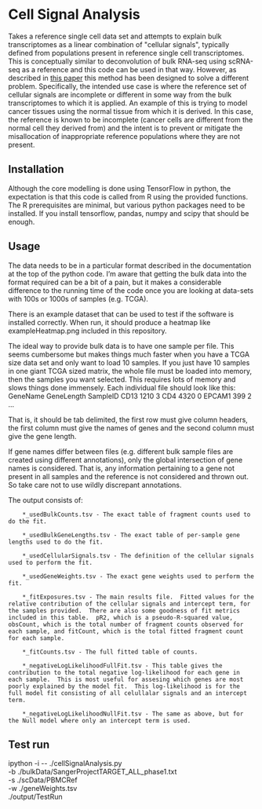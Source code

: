 # Cell Signal Analysis

Takes a reference single cell data set and attempts to explain bulk transcriptomes as a linear combination of "cellular signals", typically defined from populations present in reference single cell transcriptomes.  This is conceptually similar to deconvolution of bulk RNA-seq using scRNA-seq as a reference and this code can be used in that way.  However, as described in [this paper](https://www.biorxiv.org/content/10.1101/2020.03.19.998815v2) this method has been designed to solve a different problem.  Specifically, the intended use case is where the reference set of cellular signals are incomplete or different in some way from the bulk transcriptomes to which it is applied.  An example of this is trying to model cancer tissues using the normal tissue from which it is derived.  In this case, the reference is known to be incomplete (cancer cells are different from the normal cell they derived from) and the intent is to prevent or mitigate the misallocation of inappropriate reference populations where they are not present.

## Installation

Although the core modelling is done using TensorFlow in python, the expectation is that this code is called from R using the provided functions.  The R prerequisites are minimal, but various python packages need to be installed.  If you install tensorflow, pandas, numpy and scipy that should be enough.

## Usage

The data needs to be in a particular format described in the documentation at the top of the python code. I’m aware that getting the bulk data into the format required can be a bit of a pain, but it makes a considerable difference to the running time of the code once you are looking at data-sets with 100s or 1000s of samples (e.g. TCGA).

There is an example dataset that can be used to test if the software is installed correctly.  When run, it should produce a heatmap like exampleHeatmap.png included in this repository.

The ideal way to provide bulk data is to have one sample per file.  This seems cumbersome but makes things much faster when you have a TCGA size data set and only want to load 10 samples.  If you just have 10 samples in one giant TCGA sized matrix, the whole file must be loaded into memory, then the samples you want selected.  This requires lots of memory and slows things done immensely.  Each individual file should look like this:
        GeneName    GeneLength  SampleID
        CD13    1210    3
        CD4 4320    0
        EPCAM1  399 2
        ...

That is, it should be tab delimited, the first row must give column headers, the first column must give the names of genes and the second column must give the gene length.

If gene names differ between files (e.g. different bulk sample files are created using different annotations), only the global intersection of gene names is considered.  That is, any information pertaining to a gene not present in all samples and the reference is not considered and thrown out.  So take care not to use wildly discrepant annotations.

The output consists of:

        *_usedBulkCounts.tsv - The exact table of fragment counts used to do the fit.
        
        *_usedBulkGeneLengths.tsv - The exact table of per-sample gene lengths used to do the fit.
        
        *_usedCellularSignals.tsv - The definition of the cellular signals used to perform the fit.
        
        *_usedGeneWeights.tsv - The exact gene weights used to perform the fit.
        
        *_fitExposures.tsv - The main results file.  Fitted values for the relative contribution of the cellular signals and intercept term, for the samples provided.  There are also some goodness of fit metrics included in this table.  pR2, which is a pseudo-R-squared value, obsCount, which is the total number of fragment counts observed for each sample, and fitCount, which is the total fitted fragment count for each sample.
        
        *_fitCounts.tsv - The full fitted table of counts.
        
        *_negativeLogLikelihoodFullFit.tsv - This table gives the contribution to the total negative log-likelihood for each gene in each sample.  This is most useful for assesing which genes are most poorly explained by the model fit.  This log-likelihood is for the full model fit consisting of all celullalar signals and an intercept term.
        
        *_negativeLogLikelihoodNullFit.tsv - The same as above, but for the Null model where only an intercept term is used.

## Test run

ipython -i -- ./cellSignalAnalysis.py \
        -b ./bulkData/SangerProjectTARGET_ALL_phase1.txt \
        -s ./scData/PBMCRef \
        -w ./geneWeights.tsv \
        ./output/TestRun
